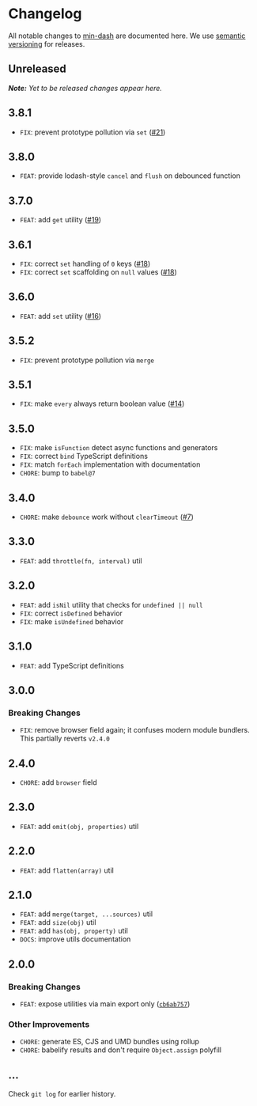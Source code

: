 # Changelog

All notable changes to [min-dash](https://github.com/bpmn-io/min-dash) are documented here. We use [semantic versioning](http://semver.org/) for releases.

## Unreleased

___Note:__ Yet to be released changes appear here._

## 3.8.1

* `FIX`: prevent prototype pollution via `set` ([#21](https://github.com/bpmn-io/min-dash/pull/21))

## 3.8.0

* `FEAT`: provide lodash-style `cancel` and `flush` on debounced function

## 3.7.0

* `FEAT`: add `get` utility ([#19](https://github.com/bpmn-io/min-dash/pull/19))

## 3.6.1

* `FIX`: correct `set` handling of `0` keys ([#18](https://github.com/bpmn-io/min-dash/pull/18))
* `FIX`: correct `set` scaffolding on `null` values ([#18](https://github.com/bpmn-io/min-dash/pull/18))

## 3.6.0

* `FEAT`: add `set` utility ([#16](https://github.com/bpmn-io/min-dash/pull/16))

## 3.5.2

* `FIX`: prevent prototype pollution via `merge`

## 3.5.1

* `FIX`: make `every` always return boolean value ([#14](https://github.com/bpmn-io/min-dash/pull/14))

## 3.5.0

* `FIX`: make `isFunction` detect async functions and generators
* `FIX`: correct `bind` TypeScript definitions
* `FIX`: match `forEach` implementation with documentation
* `CHORE`: bump to `babel@7`

## 3.4.0

* `CHORE`: make `debounce` work without `clearTimeout` ([#7](https://github.com/bpmn-io/min-dash/pull/7))

## 3.3.0

* `FEAT`: add `throttle(fn, interval)` util

## 3.2.0

* `FEAT`: add `isNil` utility that checks for `undefined || null`
* `FIX`: correct `isDefined` behavior
* `FIX`: make `isUndefined` behavior

## 3.1.0

* `FEAT`: add TypeScript definitions

## 3.0.0

### Breaking Changes

* `FIX`: remove browser field again; it confuses modern module bundlers. This partially reverts `v2.4.0`

## 2.4.0

* `CHORE`: add `browser` field

## 2.3.0

* `FEAT`: add `omit(obj, properties)` util

## 2.2.0

* `FEAT`: add `flatten(array)` util

## 2.1.0

* `FEAT`: add `merge(target, ...sources)` util
* `FEAT`: add `size(obj)` util
* `FEAT`: add `has(obj, property)` util
* `DOCS`: improve utils documentation

## 2.0.0

### Breaking Changes

* `FEAT`: expose utilities via main export only ([`cb6ab757`](https://github.com/bpmn-io/min-dash/commit/cb6ab757fa07e8728ba6c7bd692f93a94afecceb))

### Other Improvements

* `CHORE`: generate ES, CJS and UMD bundles using rollup
* `CHORE`: babelify results and don't require `Object.assign` polyfill

## ...

Check `git log` for earlier history.